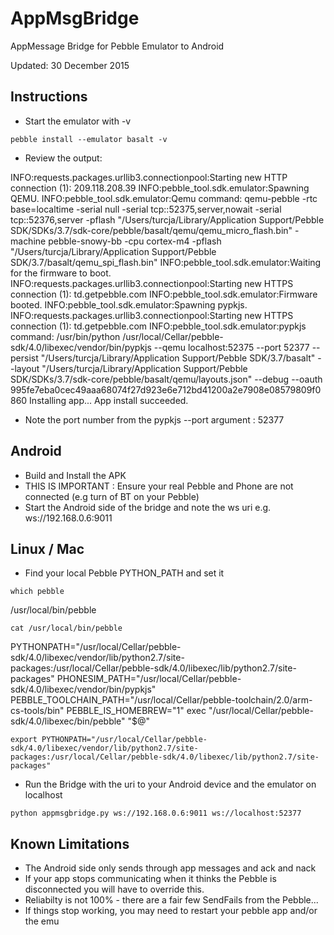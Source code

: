 # AppMsgBridge
AppMessage Bridge for Pebble Emulator to Android

Updated: 30 December 2015

Instructions
------------

* Start the emulator with -v

`pebble install --emulator basalt -v`

* Review the output:

INFO:requests.packages.urllib3.connectionpool:Starting new HTTP connection (1): 209.118.208.39
INFO:pebble_tool.sdk.emulator:Spawning QEMU.
INFO:pebble_tool.sdk.emulator:Qemu command: qemu-pebble -rtc base=localtime -serial null -serial tcp::52375,server,nowait -serial tcp::52376,server -pflash "/Users/turcja/Library/Application Support/Pebble SDK/SDKs/3.7/sdk-core/pebble/basalt/qemu/qemu_micro_flash.bin" -machine pebble-snowy-bb -cpu cortex-m4 -pflash "/Users/turcja/Library/Application Support/Pebble SDK/3.7/basalt/qemu_spi_flash.bin"
INFO:pebble_tool.sdk.emulator:Waiting for the firmware to boot.
INFO:requests.packages.urllib3.connectionpool:Starting new HTTPS connection (1): td.getpebble.com
INFO:pebble_tool.sdk.emulator:Firmware booted.
INFO:pebble_tool.sdk.emulator:Spawning pypkjs.
INFO:requests.packages.urllib3.connectionpool:Starting new HTTPS connection (1): td.getpebble.com
INFO:pebble_tool.sdk.emulator:pypkjs command: /usr/bin/python /usr/local/Cellar/pebble-sdk/4.0/libexec/vendor/bin/pypkjs --qemu localhost:52375 --port 52377 --persist "/Users/turcja/Library/Application Support/Pebble SDK/3.7/basalt" --layout "/Users/turcja/Library/Application Support/Pebble SDK/SDKs/3.7/sdk-core/pebble/basalt/qemu/layouts.json" --debug --oauth 995fe7eba0cec49aaa68074f27d923e6e712bd41200a2e7908e08579809f0860
Installing app...
App install succeeded.

* Note the port number from the pypkjs --port argument : 52377

Android
-
* Build and Install the APK
* THIS IS IMPORTANT : Ensure your real Pebble and Phone are not connected (e.g turn of BT on your Pebble)
* Start the Android side of the bridge and note the ws uri e.g. ws://192.168.0.6:9011

Linux / Mac
-
* Find your local Pebble PYTHON_PATH and set it

`which pebble`

/usr/local/bin/pebble

`cat /usr/local/bin/pebble`

PYTHONPATH="/usr/local/Cellar/pebble-sdk/4.0/libexec/vendor/lib/python2.7/site-packages:/usr/local/Cellar/pebble-sdk/4.0/libexec/lib/python2.7/site-packages" PHONESIM_PATH="/usr/local/Cellar/pebble-sdk/4.0/libexec/vendor/bin/pypkjs" PEBBLE_TOOLCHAIN_PATH="/usr/local/Cellar/pebble-toolchain/2.0/arm-cs-tools/bin" PEBBLE_IS_HOMEBREW="1" exec "/usr/local/Cellar/pebble-sdk/4.0/libexec/bin/pebble" "$@"

```
export PYTHONPATH="/usr/local/Cellar/pebble-sdk/4.0/libexec/vendor/lib/python2.7/site-packages:/usr/local/Cellar/pebble-sdk/4.0/libexec/lib/python2.7/site-packages"
```

* Run the Bridge with the uri to your Android device and the emulator on localhost  

`python appmsgbridge.py ws://192.168.0.6:9011 ws://localhost:52377`


Known Limitations
-
* The Android side only sends through app messages and ack and nack
* If your app stops communicating when it thinks the Pebble is disconnected you will have to override this.
* Reliabilty is not 100% - there are a fair few SendFails from the Pebble...
* If things stop working, you may need to restart your pebble app
and/or the emu
